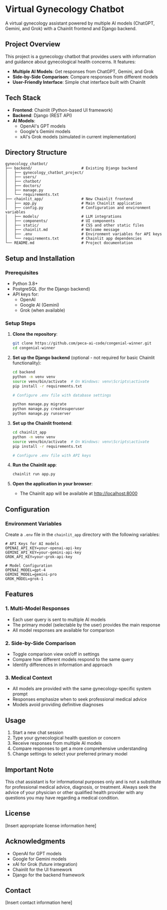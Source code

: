 # Virtual Gynecology Chatbot

A virtual gynecology assistant powered by multiple AI models (ChatGPT, Gemini, and Grok) with a Chainlit frontend and Django backend.

## Project Overview

This project is a gynecology chatbot that provides users with information and guidance about gynecological health concerns. It features:

- **Multiple AI Models**: Get responses from ChatGPT, Gemini, and Grok
- **Side-by-Side Comparison**: Compare responses from different models
- **User-Friendly Interface**: Simple chat interface built with Chainlit

## Tech Stack

- **Frontend**: Chainlit (Python-based UI framework)
- **Backend**: Django (REST API)
- **AI Models**:
  - OpenAI's GPT models
  - Google's Gemini models
  - xAI's Grok models (simulated in current implementation)

## Directory Structure

```
gynecology_chatbot/
├── backend/                      # Existing Django backend
│   ├── gynecology_chatbot_project/
│   ├── users/
│   ├── chatbot/
│   ├── doctors/
│   ├── manage.py
│   └── requirements.txt
├── chainlit_app/                 # New Chainlit frontend
│   ├── app.py                    # Main Chainlit application
│   ├── config.py                 # Configuration and environment variables
│   ├── models/                   # LLM integrations
│   ├── components/               # UI components
│   ├── static/                   # CSS and other static files
│   ├── chainlit.md               # Welcome message
│   ├── .env                      # Environment variables for API keys
│   └── requirements.txt          # Chainlit app dependencies
└── README.md                     # Project documentation
```

## Setup and Installation

### Prerequisites

- Python 3.8+
- PostgreSQL (for the Django backend)
- API keys for:
  - OpenAI
  - Google AI (Gemini)
  - Grok (when available)

### Setup Steps

1. **Clone the repository**:
   ```bash
   git clone https://github.com/peca-ai-code/congenial-winner.git
   cd congenial-winner
   ```

2. **Set up the Django backend** (optional - not required for basic Chainlit functionality):
   ```bash
   cd backend
   python -m venv venv
   source venv/bin/activate  # On Windows: venv\Scripts\activate
   pip install -r requirements.txt
   
   # Configure .env file with database settings
   
   python manage.py migrate
   python manage.py createsuperuser
   python manage.py runserver
   ```

3. **Set up the Chainlit frontend**:
   ```bash
   cd chainlit_app
   python -m venv venv
   source venv/bin/activate  # On Windows: venv\Scripts\activate
   pip install -r requirements.txt
   
   # Configure .env file with API keys
   ```

4. **Run the Chainlit app**:
   ```bash
   chainlit run app.py
   ```

5. **Open the application in your browser**:
   - The Chainlit app will be available at [http://localhost:8000](http://localhost:8000)

## Configuration

### Environment Variables

Create a `.env` file in the `chainlit_app` directory with the following variables:

```
# API Keys for AI models
OPENAI_API_KEY=your-openai-api-key
GEMINI_API_KEY=your-gemini-api-key
GROK_API_KEY=your-grok-api-key

# Model Configuration
OPENAI_MODEL=gpt-4
GEMINI_MODEL=gemini-pro
GROK_MODEL=grok-1
```

## Features

### 1. Multi-Model Responses

- Each user query is sent to multiple AI models
- The primary model (selectable by the user) provides the main response
- All model responses are available for comparison

### 2. Side-by-Side Comparison

- Toggle comparison view on/off in settings
- Compare how different models respond to the same query
- Identify differences in information and approach

### 3. Medical Context

- All models are provided with the same gynecology-specific system prompt
- Responses emphasize when to seek professional medical advice
- Models avoid providing definitive diagnoses

## Usage

1. Start a new chat session
2. Type your gynecological health question or concern
3. Receive responses from multiple AI models
4. Compare responses to get a more comprehensive understanding
5. Change settings to select your preferred primary model

## Important Note

This chat assistant is for informational purposes only and is not a substitute for professional medical advice, diagnosis, or treatment. Always seek the advice of your physician or other qualified health provider with any questions you may have regarding a medical condition.

## License

[Insert appropriate license information here]

## Acknowledgments

- OpenAI for GPT models
- Google for Gemini models
- xAI for Grok (future integration)
- Chainlit for the UI framework
- Django for the backend framework

## Contact

[Insert contact information here]
